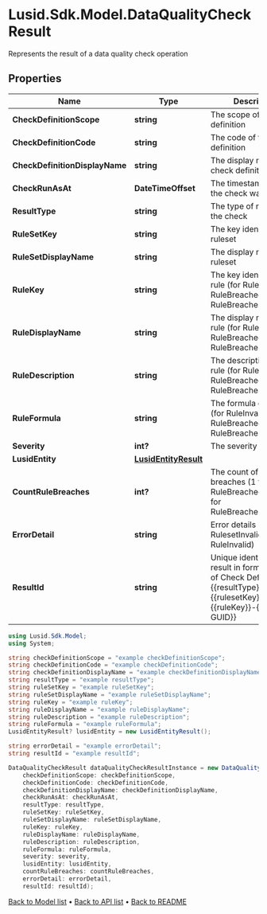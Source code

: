 # Lusid.Sdk.Model.DataQualityCheckResult
Represents the result of a data quality check operation

## Properties

Name | Type | Description | Notes
------------ | ------------- | ------------- | -------------
**CheckDefinitionScope** | **string** | The scope of the check definition | [optional] 
**CheckDefinitionCode** | **string** | The code of the check definition | [optional] 
**CheckDefinitionDisplayName** | **string** | The display name of the check definition | [optional] 
**CheckRunAsAt** | **DateTimeOffset** | The timestamp when the check was run | [optional] 
**ResultType** | **string** | The type of result from the check | [optional] 
**RuleSetKey** | **string** | The key identifying the ruleset | [optional] 
**RuleSetDisplayName** | **string** | The display name of the ruleset | [optional] 
**RuleKey** | **string** | The key identifying the rule (for RuleInvalid, RuleBreached, RuleBreachesOverLimit) | [optional] 
**RuleDisplayName** | **string** | The display name of the rule (for RuleInvalid, RuleBreached, RuleBreachesOverLimit) | [optional] 
**RuleDescription** | **string** | The description of the rule (for RuleInvalid, RuleBreached, RuleBreachesOverLimit) | [optional] 
**RuleFormula** | **string** | The formula of the rule (for RuleInvalid, RuleBreached, RuleBreachesOverLimit) | [optional] 
**Severity** | **int?** | The severity level | [optional] 
**LusidEntity** | [**LusidEntityResult**](LusidEntityResult.md) |  | [optional] 
**CountRuleBreaches** | **int?** | The count of rule breaches (1 for RuleBreached, multiple for RuleBreachesOverLimit) | [optional] 
**ErrorDetail** | **string** | Error details (for RulesetInvalid, RuleInvalid) | [optional] 
**ResultId** | **string** | Unique identifier for the result in format: {{GUID of Check Definition}}-{{resultType}}-{{rulesetKey}}-{{ruleKey}}-{{entity GUID}} | [optional] 

```csharp
using Lusid.Sdk.Model;
using System;

string checkDefinitionScope = "example checkDefinitionScope";
string checkDefinitionCode = "example checkDefinitionCode";
string checkDefinitionDisplayName = "example checkDefinitionDisplayName";
string resultType = "example resultType";
string ruleSetKey = "example ruleSetKey";
string ruleSetDisplayName = "example ruleSetDisplayName";
string ruleKey = "example ruleKey";
string ruleDisplayName = "example ruleDisplayName";
string ruleDescription = "example ruleDescription";
string ruleFormula = "example ruleFormula";
LusidEntityResult? lusidEntity = new LusidEntityResult();

string errorDetail = "example errorDetail";
string resultId = "example resultId";

DataQualityCheckResult dataQualityCheckResultInstance = new DataQualityCheckResult(
    checkDefinitionScope: checkDefinitionScope,
    checkDefinitionCode: checkDefinitionCode,
    checkDefinitionDisplayName: checkDefinitionDisplayName,
    checkRunAsAt: checkRunAsAt,
    resultType: resultType,
    ruleSetKey: ruleSetKey,
    ruleSetDisplayName: ruleSetDisplayName,
    ruleKey: ruleKey,
    ruleDisplayName: ruleDisplayName,
    ruleDescription: ruleDescription,
    ruleFormula: ruleFormula,
    severity: severity,
    lusidEntity: lusidEntity,
    countRuleBreaches: countRuleBreaches,
    errorDetail: errorDetail,
    resultId: resultId);
```

[Back to Model list](../README.md#documentation-for-models) &#8226; [Back to API list](../README.md#documentation-for-api-endpoints) &#8226; [Back to README](../README.md)
